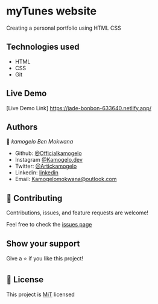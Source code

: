 # myTunes website
Creating a personal portfolio using 
HTML CSS


## Technologies used

- HTML
- CSS
- Git

## Live Demo

[Live Demo Link] https://jade-bonbon-633640.netlify.app/

## Authors

👤 *kamogelo Ben Mokwana*

-   Github: [@Officialkamogelo](https://github.com/Officialkamogelo)
-   Instagram [@Kamogelo.dev](htpps://instagram.com/Kamogelo.dev)
-   Twitter: [@Artickamogelo](https://twitter.com/KamogeloMahlangu)
-   Linkedin: [linkedin](https://www.linkedin.com/in/kamogelo-ben-mokwana)
-   Email: <Kamogelomokwana@outlook.com>

## 🤝 Contributing

Contributions, issues, and feature requests are welcome!

Feel free to check the [issues page]()

## Show your support

Give a ⭐ if you like this project!

## 📝 License

This project is [MiT](https://opensource.org/licenses/MIT) licensed

